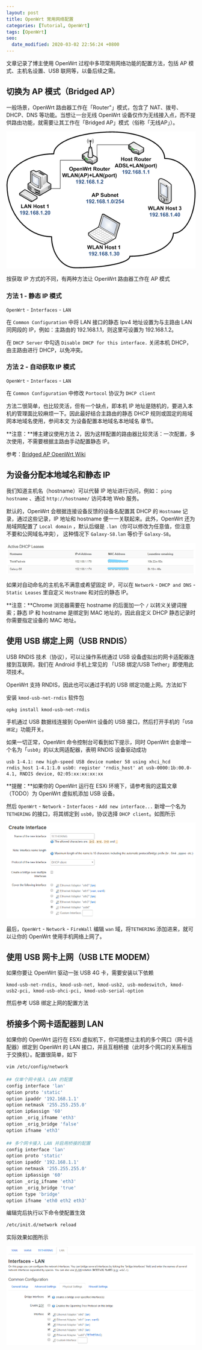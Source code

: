 ```yaml
---
layout: post
title: OpenWrt 常用网络配置
categories: [Tutorial, OpenWrt]
tags: [OpenWrt]
seo:
  date_modified: 2020-03-02 22:56:24 +0800
---
```


文章记录了博主使用 OpenWrt 过程中多项常用网络功能的配置方法，包括 AP 模式、主机名设置、USB 联网等，以备后续之需。

## 切换为 AP 模式（Bridged AP）

一般场景，OpenWrt 路由器工作在「Router"」模式，包含了 NAT、拨号、DHCP、DNS 等功能。当想让一台无线 OpenWrt 设备仅作为无线接入点，而不提供路由功能，就需要让其工作在「Bridged AP」模式（俗称「无线AP」）。

![Bridged AP 模式网络拓扑](/assets/img/post/bridged.ap_v3.png)

按获取 IP 方式的不同，有两种方法让 OpenWrt 路由器工作在 AP 模式

### 方法 1 - 静态 IP 模式

`OpenWrt` - `Interfaces` - `LAN`

在 `Common Configuration` 中将 LAN 接口的静态 Ipv4 地址设置为与主路由 LAN 同网段的 IP，例如：主路由的 192.168.1.1，则这里可设置为 192.168.1.2。

在 `DHCP Server` 中勾选 `Disable DHCP for this interface.` 关闭本机 DHCP，由主路由进行 DHCP，以免冲突。

### 方法 2 - 自动获取 IP 模式

`OpenWrt` - `Interfaces` - `LAN`

在 `Common Configuration` 中修改 `Portocol` 协议为 `DHCP client`

方法二很简单，也比较灵活，但有一个缺点，即本机 IP 地址是随机的，要进入本机的管理面比较麻烦一下。因此最好结合主路由的静态 DHCP 规则或固定的局域网本地域名使用，参间本文 为设备配置本地域名本地域名 章节。

**注意：**博主建议使用方法 2，因为这样配置的路由器比较灵活：一次配置，多次使用，不需要根据主路由手动配置静态 IP。

参考：[Bridged AP OpenWrt Wiki](https://wiki.openwrt.org/doc/recipes/bridgedap)

## 为设备分配本地域名和静态 IP

我们知道主机名（hostname）可以代替 IP 地址进行访问，例如： `ping hostname` 、通过 `http://hostname/` 访问本地 Web 服务。

默认的，OpenWrt 会根据连接设备反馈的设备名配置其 DHCP 的 `Hostname` 记录，通过这些记录，IP 地址和 hostname 便一一关联起来。此外，OpenWrt 还为局域网配置了 `Local domain` ，默认后缀是 `.lan`（你可以修改为任意值，但注意不要和公网域名冲突）， 这种情况下 `Galaxy-S8.lan` 等价于 `Galaxy-S8`。

![OpenWrt DHCP list](/assets/img/post/OpenWrt-DHCP-list.jpg)

如果对自动命名的主机名不满意或希望固定 IP，可以在 `Network` - `DHCP and DNS` - `Static Leases` 里自定义 `Hostname` 和对应的静态 IP。

**注意：**Chrome 浏览器需要在 hostname 的后面加一个 `/` 以转义关键词搜索；静态 IP 和 hostname 是绑定到 MAC 地址的，因此自定义 DHCP 静态记录时你需要指定设备的 MAC 地址。

## 使用 USB 绑定上网（USB RNDIS）

USB RNDIS 技术（协议），可以让操作系统通过 USB 设备虚拟出的网卡适配器连接到互联网，我们在 Android 手机上常见的 「USB 绑定/USB Tether」即使用此项技术。

OpenWrt 支持 RNDIS，因此也可以通过手机的 USB 绑定功能上网。方法如下

安装 `kmod-usb-net-rndis` 软件包

```sh
opkg install kmod-usb-net-rndis
```

手机通过 USB 数据线连接到 OpenWrt 设备的 USB 接口，然后打开手机的「`USB 绑定`」功能开关。

如果一切正常，OpenWrt 命令控制台可看到如下提示，同时 OpenWrt 会新增一个名为「`usb0`」的以太网适配器，表明 RNDIS 设备驱动成功

```
usb 1-4.1: new high-speed USB device number 58 using xhci_hcd
rndis_host 1-4.1:1.0 usb0: register 'rndis_host' at usb-0000:1b:00.0-4.1, RNDIS device, 02:05:xx:xx:xx:xx
```

**提醒：**如果你的 OpenWrt 运行在 ESXi 环境下，请参考我的这篇文章（TODO）为 OpenWrt 虚拟机添加 USB 设备。

然后 `OpenWrt` - `Network` - `Interfaces` - `Add new interface...` 新增一个名为 `TETHERING` 的接口，将其绑定到 `usb0`，协议选择 `DHCP client`。如图所示

![OpenWrt 添加 USB 接口](/assets/img/post/openwrt-create-interface.png)

最后，`OpenWrt` - `Network` - `FireWall` 编辑 `wan` 域，将`TETHERING` 添加进来，就可以让你的 OpenWrt 使用手机网络上网了。

## 使用 USB 网卡上网（USB LTE MODEM）

如果你要让 OpenWrt 驱动一张 USB 4G 卡，需要安装以下依赖

```
kmod-usb-net-rndis, kmod-usb-net, kmod-usb2, usb-modeswitch, kmod-usb2-pci, kmod-usb-ohci-pci, kmod-usb-serial-option
```

然后参考 USB 绑定上网的配置方法

## 桥接多个网卡适配器到 LAN

如果你的 OpenWrt 运行在 ESXi 虚拟机下，你可能想让主机的多个网口（网卡适配器）绑定到 OpenWrt 的 LAN 接口，并且互相桥接（此时多个网口的关系相当于交换机）。配置很简单，如下

```sh
vim /etc/config/network 

## 仅单个网卡接入 LAN 的配置
config interface 'lan'
option proto 'static'
option ipaddr '192.168.1.1'
option netmask '255.255.255.0'
option ip6assign '60'
option _orig_ifname 'eth3'
option _orig_bridge 'false'
option ifname 'eth3'

## 多个网卡接入 LAN 并启用桥接的配置
config interface 'lan'
option proto 'static'
option ipaddr '192.168.1.1'
option netmask '255.255.255.0'
option ip6assign '60'
option _orig_ifname 'eth3'
option _orig_bridge 'true'
option type 'bridge'
option ifname 'eth0 eth2 eth3'
```

编辑完后执行以下命令使配置生效

```sh
/etc/init.d/network reload
```

实际效果如图所示

![桥接多个网卡到 LAN](/assets/img/post/OpenWrt-bridge-multi-LAN-interfaces.png)
